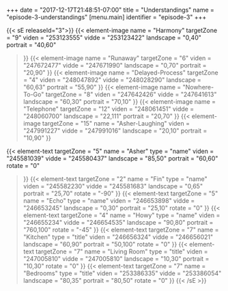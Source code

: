 +++
date = "2017-12-17T21:48:51-07:00"
title = "Understandings"
name = "episode-3-understandings"
[menu.main]
  identifier = "episode-3"
+++

{{< sE releaseId="3">}}
  {{< element-image
    name        =  "Harmony"
    targetZone  =  "9"
    viden       = "253123555"
    vidde       = "253123422"
    landscape    = "0,40"
    portrait    = "40,60"
  >}}
  {{< element-image
    name        =  "Runaway"
    targetZone  =  "6"
    viden       = "247672477"
    vidde       = "247671990"
    landscape    = "0,70"
    portrait    = "20,90"
  >}}
  {{< element-image
    name        =  "Delayed-Process"
    targetZone  =  "4"
    viden       = "248047892"
    vidde       = "248028290"
    landscape    = "60,63"
    portrait    = "55,90"
  >}}
  {{< element-image
    name        =  "Nowhere-To-Go"
    targetZone  =  "8"
    viden       = "247642426"
    vidde       = "247641613"
    landscape    = "60,30"
    portrait    = "70,10"
  >}}
  {{< element-image
    name        =  "Telephone"
    targetZone  =  "12"
    viden       = "248061451"
    vidde       = "248060700"
    landscape    = "22,111"
    portrait    = "20,70"
  >}}
  {{< element-image
    targetZone  =  "15"
    name        =  "Asher-Laughing"
    viden       = "247991227"
    vidde       = "247991016"
    landscape   = "20,10"
    portrait    = "10,90"
  >}}


  {{< element-text
    targetZone  =  "5"
    name        =  "Asher"
    type        = "name"
    viden       = "245581039"
    vidde       = "245580437"
    landscape    = "85,50"
    portrait    = "60,60"
    rotate      = "0"
  >}}
  {{< element-text
    targetZone  =  "2"
    name        =  "Fin"
    type        = "name"
    viden       = "245582230"
    vidde       = "245581683"
    landscape   = "0,65"
    portrait    = "25,70"
    rotate      = "-90"
  >}}
  {{< element-text
    targetZone  =  "5"
    name        =  "Echo"
    type        = "name"
    viden       = "246653898"
    vidde       = "246653245"
    landscape   = "0,30"
    portrait    = "25,10"
    rotate      = "0"
  >}}
  {{< element-text
    targetZone  =  "4"
    name        =  "Howy"
    type        = "name"
    viden       = "246655234"
    vidde       = "246654535"
    landscape   = "90,80"
    portrait    = "760,100"
    rotate      = "-45"
  >}}
  {{< element-text
    targetZone  =  "7"
    name        =  "Kitchen"
    type        = "title"
    viden       = "246656324"
    vidde       = "246656021"
    landscape   = "60,90"
    portrait    = "50,100"
    rotate      = "0"
  >}}
  {{< element-text
    targetZone  =  "7"
    name        =  "Living Room"
    type        = "title"
    viden       = "247005810"
    vidde       = "247005810"
    landscape   = "10,30"
    portrait    = "10,30"
    rotate      = "0"
  >}}
  {{< element-text
    targetZone  =  "7"
    name        =  "Bedrooms"
    type        = "title"
    viden       = "253386335"
    vidde       = "253386054"
    landscape   = "80,35"
    portrait    = "80,50"
    rotate      = "0"
  >}}
{{< /sE >}}
